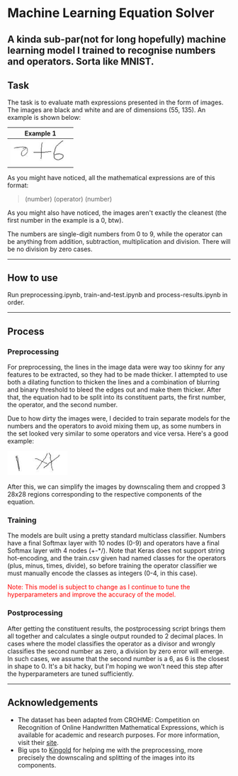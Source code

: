 # Machine Learning Equation Solver
A kinda sub-par(not for long hopefully) machine learning model I trained to recognise numbers and operators.
Sorta like MNIST.
---

## Task
The task is to evaluate math expressions presented in the form of images. The images are black and white and are of dimensions (55, 135). An example is shown below:

|Example 1   |
|------------|
|	![Example image](images/example.jpg)|

As you might have noticed, all the mathematical expressions are of this format:

> (number) (operator) (number)

As you might also have noticed, the images aren't exactly the cleanest (the first number in the example is a 0, btw).

The numbers are single-digit numbers from 0 to 9, while the operator can be anything from addition, subtraction, multiplication and division. There will be no division by zero cases.

---

## How to use
Run preprocessing.ipynb, train-and-test.ipynb and process-results.ipynb in order.

---

## Process

### Preprocessing
For preprocessing, the lines in the image data were way too skinny for any features to be extracted, so they had to be made thicker. I attempted to use both a dilating function to thicken the lines and a combination of blurring and binary threshold to bleed the edges out and make them thicker. After that, the equation had to be split into its constituent parts, the first number, the operator, and the second number.

Due to how dirty the images were, I decided to train separate models for the numbers and the operators to avoid mixing them up, as some numbers in the set looked very similar to some operators and vice versa. Here's a good example:

![Example image](images/bad-data.jpg)

After this, we can simplify the images by downscaling them and cropped 3 28x28 regions corresponding to the respective components of the equation.

### Training
The models are built using a pretty standard multiclass classifier. Numbers have a final Softmax layer with 10 nodes (0-9) and operators have a final Softmax layer with 4 nodes (+-\*/). Note that Keras does not support string hot-encoding, and the train.csv given had named classes for the operators (plus, minus, times, divide), so before training the operator classifier we must manually encode the classes as integers (0-4, in this case).

<span style="color:red">Note: This model is subject to change as I continue to tune the hyperparameters and improve the accuracy of the model.</span>

### Postprocessing
After getting the constituent results, the postprocessing script brings them all together and calculates a single output rounded to 2 decimal places. In cases where the model classifies the operator as a divisor and wrongly classifies the second number as zero, a division by zero error will emerge. In such cases, we assume that the second number is a 6, as 6 is the closest in shape to 0. It's a bit hacky, but I'm hoping we won't need this step after the hyperparameters are tuned sufficiently.

---

## Acknowledgements
- The dataset has been adapted from CROHME: Competition on Recognition of Online Handwritten Mathematical Expressions, which is available for academic and research purposes. For more information, visit their [site](http://www.isical.ac.in/~crohme/index.html).
- Big ups to [Kingold](https://github.com/kgwxf) for helping me with the preprocessing, more precisely the downscaling and splitting of the images into its components.
